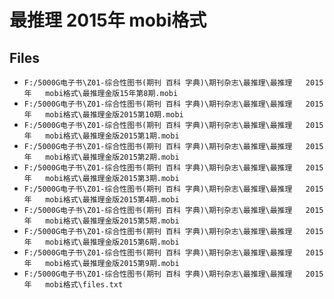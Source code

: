 # 最推理   2015年   mobi格式

## Files

- `F:/5000G电子书\Z01-综合性图书(期刊 百科 字典)\期刊杂志\最推理\最推理   2015年   mobi格式\最推理金版15年第8期.mobi`
- `F:/5000G电子书\Z01-综合性图书(期刊 百科 字典)\期刊杂志\最推理\最推理   2015年   mobi格式\最推理金版2015第10期.mobi`
- `F:/5000G电子书\Z01-综合性图书(期刊 百科 字典)\期刊杂志\最推理\最推理   2015年   mobi格式\最推理金版2015第1期.mobi`
- `F:/5000G电子书\Z01-综合性图书(期刊 百科 字典)\期刊杂志\最推理\最推理   2015年   mobi格式\最推理金版2015第2期.mobi`
- `F:/5000G电子书\Z01-综合性图书(期刊 百科 字典)\期刊杂志\最推理\最推理   2015年   mobi格式\最推理金版2015第3期.mobi`
- `F:/5000G电子书\Z01-综合性图书(期刊 百科 字典)\期刊杂志\最推理\最推理   2015年   mobi格式\最推理金版2015第4期.mobi`
- `F:/5000G电子书\Z01-综合性图书(期刊 百科 字典)\期刊杂志\最推理\最推理   2015年   mobi格式\最推理金版2015第5期.mobi`
- `F:/5000G电子书\Z01-综合性图书(期刊 百科 字典)\期刊杂志\最推理\最推理   2015年   mobi格式\最推理金版2015第6期.mobi`
- `F:/5000G电子书\Z01-综合性图书(期刊 百科 字典)\期刊杂志\最推理\最推理   2015年   mobi格式\最推理金版2015第9期.mobi`
- `F:/5000G电子书\Z01-综合性图书(期刊 百科 字典)\期刊杂志\最推理\最推理   2015年   mobi格式\files.txt`
